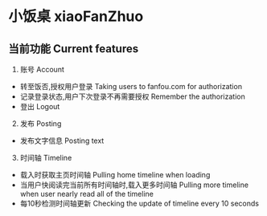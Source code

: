 # 小饭桌 xiaoFanZhuo

## 当前功能 Current features
1. 账号 Account
* 转至饭否,授权用户登录 Taking users to fanfou.com for authorization
* 记录登录状态,用户下次登录不再需要授权 Remember the authorization
* 登出 Logout

2. 发布 Posting
* 发布文字信息 Posting text

3. 时间轴 Timeline
* 载入时获取主页时间轴 Pulling home timeline when loading
* 当用户快阅读完当前所有时间轴时,载入更多时间轴 Pulling more timeline when user nearly read all of the timeline
* 每10秒检测时间轴更新 Checking the update of timeline every 10 seconds
